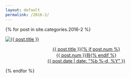 ```yaml
---
layout: default
permalink: /2016-2/
---
```

{% for post in site.categories.2016-2 %}
<div class="img">
<a href="{{ post.url | prepend: site.baseurl }}">
<img src="{{ post.img }}" alt="{{ post.title }}">
<div class="desc"><p style="text-align: center;">{{ post.title }}{% if post.num %}<br>{{ post.num }}화{% endif %}<br>{{ post.date | date: "%b %-d, %Y" }}</p>
</div></a>
</div>
{% endfor %} 